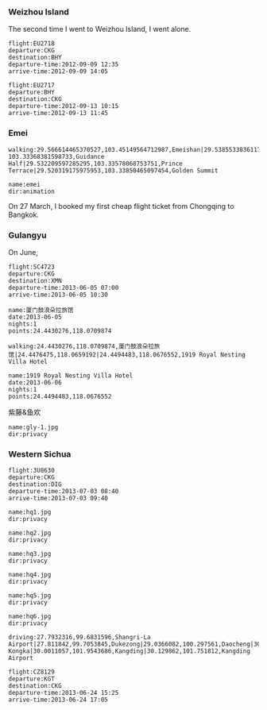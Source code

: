 
<a-secret name="shapingpark" autoload></a-secret>

<a-secret name="zounian" autoload></a-secret>

<a-secret name="dy" autoload></a-secret>

<a-secret name="apple" autoload></a-secret>

<a-secret name="lxm" autoload></a-secret>

<a-secret name="zx" autoload></a-secret>

<a-secret name="lu" autoload></a-secret>

<a-carousel :img="[{name:'xlj-1.jpg',dir:'privacy'},{name:'xlj-2.jpg',dir:'privacy'},{name:'xlj-3.jpg',dir:'privacy'}]"></a-gallery>

<a-carousel :img="[{name:'xlj-4.jpg',dir:'privacy'},{name:'xlj-5.jpg',dir:'privacy'},{name:'xlj-6.jpg',dir:'privacy'}]"></a-gallery>

### Weizhou Island

The second time I went to Weizhou Island, I went alone.

```<a-flight>
flight:EU2718
departure:CKG
destination:BHY
departure-time:2012-09-09 12:35
arrive-time:2012-09-09 14:05
```

```<a-flight>
flight:EU2717
departure:BHY
destination:CKG
departure-time:2012-09-13 10:15
arrive-time:2012-09-13 11:45
```

<a-secret name="zly" autoload></a-secret>

<a-secret name="wxj" autoload></a-secret>

<a-secret name="dww" autoload></a-secret>

### Emei

```<a-map>
walking:29.566614465370527,103.45149564712987,Emeishan|29.53855338361171, 103.33368381598733,Guidance Half|29.532209597285295,103.33578068753751,Prince Terrace|29.520319175975953,103.33850465097454,Golden Summit
```

```<a-img>
name:emei
dir:animation
```

On 27 March, I booked my first cheap flight ticket from Chongqing to Bangkok.

### Gulangyu

On June, 

```<a-flight>
flight:SC4723
departure:CKG
destination:XMN
departure-time:2013-06-05 07:00
arrive-time:2013-06-05 10:30
```

```<a-hotel>
name:厦门鼓浪朵拉旅馆
date:2013-06-05
nights:1
points:24.4430276,118.0709874
```

```<a-map>
walking:24.4430276,118.0709874,厦门鼓浪朵拉旅馆|24.4476475,118.0659192|24.4494483,118.0676552,1919 Royal Nesting Villa Hotel
```

```<a-hotel>
name:1919 Royal Nesting Villa Hotel
date:2013-06-06
nights:1
points:24.4494483,118.0676552
```

紫藤&鱼欢

```<a-img>
name:gly-1.jpg
dir:privacy
```

<a-flight flight="CA4166" departure="XMN" departure-time="2013-06-07 22:05" destination="CKG" arrive-time="2013-06-08 00:30"></a-flight>

### Western Sichua

```<a-flight>
flight:3U8630
departure:CKG
destination:DIG
departure-time:2013-07-03 08:40
arrive-time:2013-07-03 09:40
```

```<a-img>
name:hq1.jpg
dir:privacy
```

```<a-img>
name:hq2.jpg
dir:privacy
```

```<a-img>
name:hq3.jpg
dir:privacy
```

```<a-img>
name:hq4.jpg
dir:privacy
```

```<a-img>
name:hq5.jpg
dir:privacy
```

```<a-img>
name:hq6.jpg
dir:privacy
```

```<a-map>
driving:27.7932316,99.6831596,Shangri-La Airport|27.811842,99.7053845,Dukezong|29.0366082,100.297561,Daocheng|30.021596,101.527224,Xinduqiao|30.0011057,101.9543686,Kangding|29.6745313,102.1020761|29.599233,102.171681,Minya Kongka|30.0011057,101.9543686,Kangding|30.129862,101.751812,Kangding Airport
```

```<a-flight>
flight:CZ8129
departure:KGT
destination:CKG
departure-time:2013-06-24 15:25
arrive-time:2013-06-24 17:05
```
